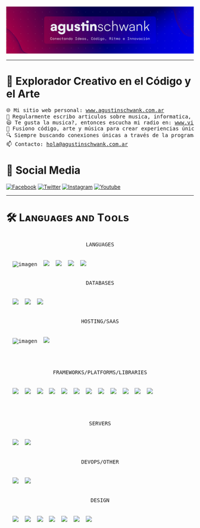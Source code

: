 <!-- Banner -->
![Banner](./main/banner_agustinschwank.png)
<!-- end Banner -->
<hr/>
<!-- About Me -->
<h1 align="left">🚀 Explorador Creativo en el Código y el Arte</h1>
<pre>
🌐 Mi sitio web personal: <a href="https://agustinschwank.com.ar" target="_blank" alt="sitio web oficial">www.agustinschwank.com.ar</a>
📝 Regularmente escribo articulos sobre musica, informatica, tutoriales, entre otros.
😃 Te gusta la musica?, entonces escucha mi radio en: <a href="https://vivramos.com" target="_blank" alt="sitio web de vivramos">www.vivramos.com</a>
🎨 Fusiono código, arte y música para crear experiencias únicas.
🔍 Siempre buscando conexiones únicas a través de la programación y el diseño.
📫 Contacto: <a href="mailto:hola@agustinschwank.com.ar" alt="enviar correo electronico">hola@agustinschwank.com.ar</a>
</pre>
<!-- End About Me -->
<!-- Social Media -->
<h1 align="left">🚀 Social Media</h1>

[![Facebook](https://img.shields.io/badge/-FACEBOOK-%231877F2?style=for-the-badge&logo=facebook&logoColor=white)](https://facebook.com/agustinschwank) 
[![Twitter](https://img.shields.io/badge/-X%20(Twitter)-%23000000?style=for-the-badge&logo=x&logoColor=white)](https://twitter.com/agustinschwank) 
[![Instagram](https://img.shields.io/badge/-INSTAGRAM-%23E4405F?style=for-the-badge&logo=instagram&logoColor=white)](https://instagram.com/agustinschwank) 
[![Youtube](https://img.shields.io/badge/-YOUTUBE-%23FF0000?style=for-the-badge&logo=youtube&logoColor=white)](https://youtube.com/@agustinschwank) 
<!-- End Socials Media -->
<hr/>
<!-- Languages and Tools Section -->
<h1 align="left">🛠️ Lᴀɴɢᴜᴀɢᴇs ᴀɴᴅ Tᴏᴏʟs</h1> 
<!-- Section -->
<div align="center">
  <kbd>
    <br/>
    <div align="center">
      <kbd>LANGUAGES</kbd>
    </div>
    <br/><br/>
    <div align="left">&emsp;
      <img width="40px" src="https://skillicons.dev/icons?i=html" alt="imagen" title="imagen master" />&nbsp;
      <img width="40px" src="https://skillicons.dev/icons?i=css" />&ensp;
      <img width="40px" src="https://skillicons.dev/icons?i=js" />&ensp;
      <img width="40px" src="https://skillicons.dev/icons?i=php" />&ensp;
      <img width="40px" src="https://skillicons.dev/icons?i=powershell" />&emsp;
    </div>
    <br/>
  </kbd>
   &emsp;
  <kbd>
    <br/>
    <div align="center">
      <kbd>DATABASES</kbd>
    </div>
    <br/><br/>
    <div align="left">&emsp;
      <img width="40px" src="https://skillicons.dev/icons?i=mysql" />&ensp;
      <img width="40px" src="https://skillicons.dev/icons?i=mongodb" />&ensp;
      <img width="40px" src="https://skillicons.dev/icons?i=sqlite" />&emsp;
    </div>
    <br/>
  </kbd>
  &emsp;
  <kbd>
    <br/>
    <div align="center">
      <kbd>HOSTING/SAAS</kbd>
    </div>
    <br/><br/>
    <div align="left">&emsp;
      <img width="40px" src="https://skillicons.dev/icons?i=cloudflare" alt="imagen" title="imagen master" />&nbsp;
      <img width="40px" src="https://s3-symbol-logo.tradingview.com/ovh-groupe--600.png" />&emsp;
    </div>
    <br/>
  </kbd>
  <br/><br/>
  <kbd>
    <br/>
    <div align="center">
      <kbd>FRAMEWORKS/PLATFORMS/LIBRARIES</kbd>
    </div>
    <br/><br/>
    <div align="left">&emsp;
      <img width="40px" src="https://skillicons.dev/icons?i=bootstrap" />&nbsp;
      <img width="40px" src="https://skillicons.dev/icons?i=jquery" />&ensp;
      <img width="40px" src="https://skillicons.dev/icons?i=laravel" />&ensp;
      <img width="40px" src="https://cdn.jsdelivr.net/gh/devicons/devicon/icons/npm/npm-original-wordmark.svg" />&ensp;
      <img width="40px" src="https://pbs.twimg.com/profile_images/1495544699410653190/Vb675Xa3_400x400.jpg" />&ensp;
      <img width="40px" src="https://cdn.worldvectorlogo.com/logos/strapi-2.svg"/>&ensp;
      <img width="40px" src="https://skillicons.dev/icons?i=nextjs" />&ensp;
      <img width="40px" src="https://skillicons.dev/icons?i=nodejs" />&ensp;
      <img width="40px" src="https://skillicons.dev/icons?i=astro" />&ensp;
      <img width="40px" src="https://skillicons.dev/icons?i=react" />&ensp;
      <img width="40px" src="https://skillicons.dev/icons?i=sass" />&ensp;
      <img width="40px" src="https://skillicons.dev/icons?i=wordpress" />&emsp;
    </div>
    <br/>
  </kbd>
   <br/><br/>
  <kbd>
    <br/>
    <div align="center">
      <kbd>SERVERS</kbd>
    </div>
    <br/><br/>
    <div align="left">&emsp;
      <img width="40px" src="https://cdn.jsdelivr.net/gh/devicons/devicon/icons/apache/apache-original.svg" />&nbsp;
      <img width="40px" src="https://skillicons.dev/icons?i=nginx" />&emsp;
    </div>
    <br/>
  </kbd>
   &emsp;
  <kbd>
    <br/>
    <div align="center">
      <kbd>DEVOPS/OTHER</kbd>
    </div>
    <br/><br/>
    <div align="left">&emsp;
      <img width="40px" src="https://skillicons.dev/icons?i=docker" />&nbsp;
      <img width="40px" src="https://skillicons.dev/icons?i=postman" />&emsp;
    </div>
    <br/>
  </kbd>
  &emsp;
  <kbd>
    <br/>
    <div align="center">
      <kbd>DESIGN</kbd>
    </div>
    <br/><br/>
    <div align="left">&emsp;
      <img width="40px" src="https://skillicons.dev/icons?i=ae" />&nbsp;
      <img width="40px" src="https://skillicons.dev/icons?i=ps" />&ensp;
      <img width="40px" src="https://skillicons.dev/icons?i=au" />&ensp;
      <img width="40px" src="https://skillicons.dev/icons?i=ai" />&ensp;
      <img width="40px" src="https://skillicons.dev/icons?i=xd" />&ensp;
      <img width="40px" src="https://skillicons.dev/icons?i=pr" />&ensp;
      <img width="40px" src="https://cdn.jsdelivr.net/gh/devicons/devicon/icons/canva/canva-original.svg" />&emsp;
    </div>
    <br/>
  </kbd>
</div>
